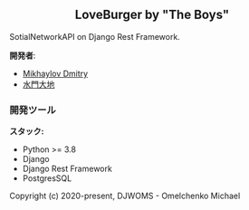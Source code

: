<h2 align="center">LoveBurger by "The Boys"</h2>

SotialNetworkAPI on Django Rest Framework.

**開発者**:
- [Mikhaylov Dmitry](https://github.com//charopevez)
- [水門大地](https://github.com/Hir0v0)


### 開発ツール

**スタック:**
- Python >= 3.8
- Django
- Django Rest Framework
- PostgresSQL

Copyright (c) 2020-present, DJWOMS - Omelchenko Michael



